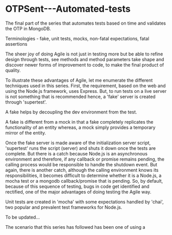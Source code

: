 # OTPSent---Automated-tests
The final part of the series that automates tests based on time and validates the OTP in MongoDB.

Terminologies - fake, unit tests, mocks, non-fatal expectations, fatal assertions

The sheer joy of doing Agile is not just in testing more but be able to refine design through tests, see methods and method parameters take shape and discover newer forms of improvement to code, to make the final product of quality. 

To illustrate these advantages of Agile, let me enumerate the different techniques used in this series. First, the requirement, based on the web and using the Node.js framework, uses Express. But, to run tests on a live server is not something that is recommended hence, a 'fake' server is created through 'supertest'. 

A fake helps by decoupling the dev environment from the test. 

A fake is different from a mock in that a fake completely replicates the functionality of an entity whereas, a mock simply provides a temporary mirror of the entity.

Once the fake server is made aware of the initialization server script, 'supertest' runs the script (server) and shuts it down once the tests are complete. But there is a catch because Node.js is an asynchronous environment and therefore, if any callback or promise remains pending, the calling process would be responsible to handle the shutdown event. But again, there is another catch, although the calling environment knows its responsibilities, it becomes difficult to determine whether it is a Node.js, a mocha test or a mongodb callback/promise that is pending. So, by default, because of this sequence of testing, bugs in code get identified and rectified, one of the major advantages of doing testing the Agile way.

Unit tests are created in 'mocha' with some expectations handled by 'chai', two popular and prevalent test frameworks for Node.js.

To be updated...

The scenario that this series has followed has been one of using a 
